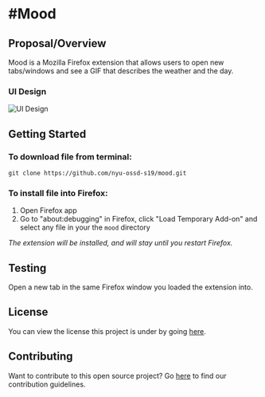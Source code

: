 # #Mood

## Proposal/Overview
Mood is a Mozilla Firefox extension that allows users to open new tabs/windows and see a GIF that describes the weather and the day.

### UI Design
![UI Design](docs/ui.jpeg)

## Getting Started

### To download file from terminal:

```
git clone https://github.com/nyu-ossd-s19/mood.git
```

<!-- ### To download file from zip -->

### To install file into Firefox:

1. Open Firefox app
2. Go to "about:debugging" in Firefox, click "Load Temporary Add-on" and select any file in your the `mood` directory

_The extension will be installed, and will stay until you restart Firefox._

## Testing

Open a new tab in the same Firefox window you loaded the extension into.

## License

You can view the license this project is under by going [here](LICENSE.md).

## Contributing

Want to contribute to this open source project? Go [here](CONTRIBUTING.md) to find our contribution guidelines.
